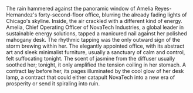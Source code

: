 The rain hammered against the panoramic window of Amelia Reyes-Hernandez's forty-second-floor office, blurring the already fading lights of Chicago's skyline. Inside, the air crackled with a different kind of energy. Amelia, Chief Operating Officer of NovaTech Industries, a global leader in sustainable energy solutions, tapped a manicured nail against her polished mahogany desk.  The rhythmic tapping was the only outward sign of the storm brewing within her.  The elegantly appointed office, with its abstract art and sleek minimalist furniture, usually a sanctuary of calm and control, felt suffocating tonight. The scent of jasmine from the diffuser usually soothed her; tonight, it only amplified the tension coiling in her stomach.  A contract lay before her, its pages illuminated by the cool glow of her desk lamp, a contract that could either catapult NovaTech into a new era of prosperity or send it spiraling into ruin.
